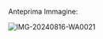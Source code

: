 Anteprima Immagine:

![IMG-20240816-WA0021](https://github.com/user-attachments/assets/23734e55-a63f-43b6-9fc2-c479a7d9f9cd)
